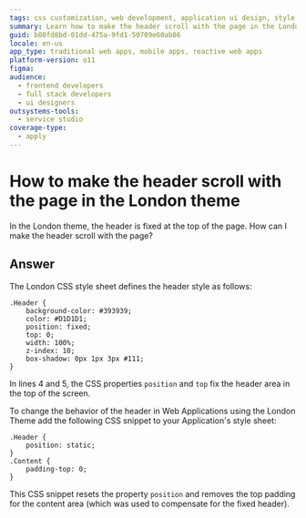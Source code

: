 ```yaml
---
tags: css customization, web development, application ui design, style customization, frontend development
summary: Learn how to make the header scroll with the page in the London theme on OutSystems 11 (O11) by modifying CSS properties.
guid: b80fd8bd-01dd-475a-9fd1-50709e60ab86
locale: en-us
app_type: traditional web apps, mobile apps, reactive web apps
platform-version: o11
figma:
audience:
  - frontend developers
  - full stack developers
  - ui designers
outsystems-tools:
  - service studio
coverage-type:
  - apply
---
```


# How to make the header scroll with the page in the London theme

In the London theme, the header is fixed at the top of the page. How can I make the header scroll with the page?

## Answer

The London CSS style sheet defines the header style as follows:

    .Header {
        background-color: #393939;   
        color: #D1D1D1;
        position: fixed;
        top: 0;
        width: 100%;
        z-index: 10;
        box-shadow: 0px 1px 3px #111;
    }

In lines 4 and 5, the CSS properties `position` and `top` fix the header area in the top of the screen.

To change the behavior of the header in Web Applications using the London Theme add the following CSS snippet to your Application's style sheet:

    .Header {
        position: static;
    }
    .Content {
        padding-top: 0;
    }

This CSS snippet resets the property `position` and removes the top padding for the content area (which was used to compensate for the fixed header).
